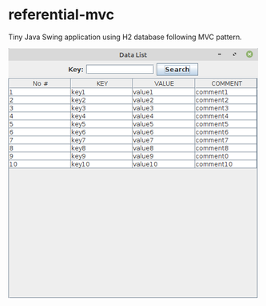 # referential-mvc

Tiny Java Swing application using H2 database following MVC pattern.

![](referential.png?raw=true)



